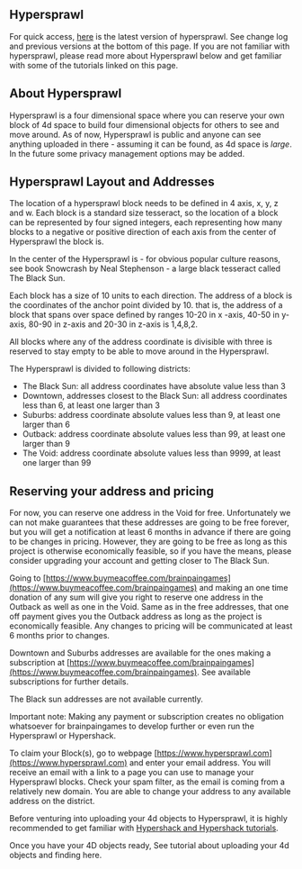 
Hypersprawl
-----------

For quick access, [here](hypersprawl-0.1) is the latest version of hypersprawl. See change log and previous versions at the bottom of this page. If you are not familiar with hypersprawl, please read more about Hypersprawl below and get familiar with some of the tutorials linked on this page.

About Hypersprawl
-----------------

Hypersprawl is a four dimensional space where you can reserve your own block of 4d space to build four dimensional objects for others to see and move around. As of now, Hypersprawl is public and anyone can see anything uploaded in there - assuming it can be found, as 4d space is _large_. In the future some privacy management options may be added.   


Hypersprawl Layout and Addresses
--------------------------------

The location of a hypersprawl block needs to be defined in 4 axis, x, y, z and w. Each block is a standard size tesseract, so the location of a block can be represented by four signed integers, each representing how many blocks to a negative or positive direction of each axis from the center of Hypersprawl the block is. 

In the center of the Hypersprawl is - for obvious popular culture reasons, see book Snowcrash by Neal Stephenson - a large black tesseract called The Black Sun. 

Each block has a size of 10 units to each direction. The address of a block is the coordinates of the anchor point divided by 10. that is, the address of a block that spans over space defined by ranges 10-20 in x -axis, 40-50 in y-axis, 80-90 in z-axis and 20-30 in z-axis is 1,4,8,2. 

All blocks where any of the address coordinate is divisible with three is reserved to stay empty to be able to move around in the Hypersprawl.

The Hypersprawl is divided to following districts:
- The Black Sun: all address coordinates have absolute value less than 3
- Downtown, addresses closest to the Black Sun: all address coordinates less than 6, at least one larger than 3
- Suburbs: address coordinate absolute values less than 9, at least one larger than 6
- Outback: address coordinate absolute values less than 99, at least one larger than 9
- The Void: address coordinate absolute values less than 9999, at least one larger than 99

Reserving your address and pricing
----------------------------------

For now, you can reserve one address in the Void for free. Unfortunately we can not make guarantees that these addresses are going to be free forever, but you will get a notification at least 6 months in advance if there are going to be changes in pricing. However, they are going to be free as long as this project is otherwise economically feasible, so if you have the means, please consider upgrading your account and getting closer to The Black Sun.

Going to  [https://www.buymeacoffee.com/brainpaingames](https://www.buymeacoffee.com/brainpaingames) and making an one time donation of any sum will give you right to reserve one address in the Outback as well as one in the Void. Same as in the free addresses, that one off payment gives you the Outback address as long as the project is economically feasible. Any changes to pricing will be communicated at least 6 months prior to changes.

Downtown and Suburbs addresses are available for the ones making a subscription at [https://www.buymeacoffee.com/brainpaingames](https://www.buymeacoffee.com/brainpaingames). See available subscriptions for further details.   

The Black sun addresses are not available currently.

Important note: Making any payment or subscription creates no obligation whatsoever for brainpaingames to develop further or even run the Hypersprawl or Hypershack. 

To claim your Block(s), go to webpage [https://www.hypersprawl.com](https://www.hypersprawl.com) and enter your email address. You will receive an email with a link to a page you can use to manage your Hypersprawl blocks. Check your spam filter, as the email is coming from a relatively new domain. You are able to change your address to any available address on the district. 

Before venturing into uploading your 4d objects to Hypersprawl, it is highly recommended to get familiar with [Hypershack and Hypershack tutorials](https://www.brainpaingames.com/Hypershack.html).

Once you have your 4D objects ready, See tutorial about uploading your 4d objects and finding here.





